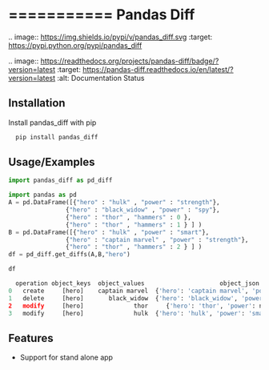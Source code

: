 ===========
Pandas Diff
===========


.. image:: https://img.shields.io/pypi/v/pandas_diff.svg
        :target: https://pypi.python.org/pypi/pandas_diff

.. image:: https://readthedocs.org/projects/pandas-diff/badge/?version=latest
        :target: https://pandas-diff.readthedocs.io/en/latest/?version=latest
        :alt: Documentation Status




## Installation

Install pandas_diff with pip

```bash
  pip install pandas_diff
```


## Usage/Examples

```python
import pandas_diff as pd_diff

import pandas as pd
A = pd.DataFrame([{"hero" : "hulk" , "power" : "strength"},
                {"hero" : "black_widow" , "power" : "spy"},
                {"hero" : "thor" , "hammers" : 0 },
                {"hero" : "thor" , "hammers" : 1 } ] )
B = pd.DataFrame([{"hero" : "hulk" , "power" : "smart"},
                {"hero" : "captain marvel" , "power" : "strength"},
                {"hero" : "thor" , "hammers" : 2 } ] )
df = pd_diff.get_diffs(A,B,"hero")

df

  operation object_keys  object_values                     object_json                     attribute_changed old_value new_value
0   create     [hero]    captain marvel  {'hero': 'captain marvel', 'power': 'strength'...           NaN           NaN      NaN
1   delete     [hero]       black_widow  {'hero': 'black_widow', 'power': 'spy', 'hamme...           NaN           NaN      NaN
2   modify     [hero]              thor     {'hero': 'thor', 'power': nan, 'hammers': 2.0}       hammers             1        2
3   modify     [hero]              hulk  {'hero': 'hulk', 'power': 'smart', 'hammers': ...         power      strength    smart

```



Features
--------

* Support for stand alone app


